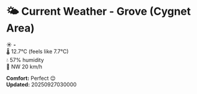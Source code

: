 # 🌤️ Current Weather - Grove (Cygnet Area)

☀️ **-**  
🌡️ 12.7°C (feels like 7.7°C)  
💧 57% humidity  
💨 NW 20 km/h  

**Comfort:** Perfect 😌  
**Updated:** 20250927030000

